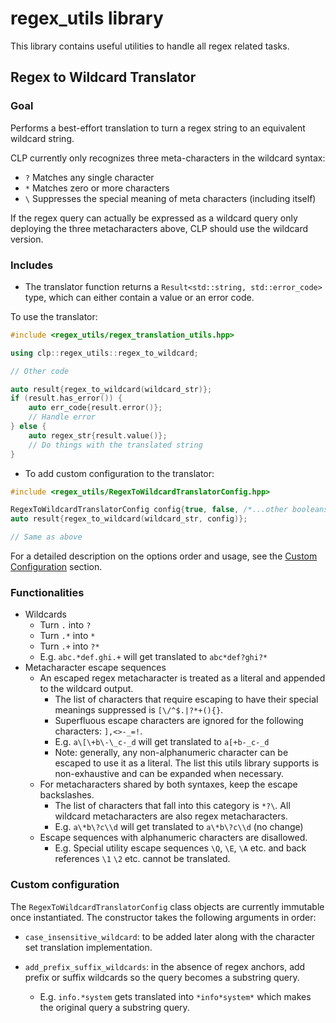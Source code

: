 # regex_utils library

This library contains useful utilities to handle all regex related tasks.

## Regex to Wildcard Translator

### Goal

Performs a best-effort translation to turn a regex string to an equivalent wildcard string.

CLP currently only recognizes three meta-characters in the wildcard syntax:

* `?` Matches any single character
* `*` Matches zero or more characters
* `\` Suppresses the special meaning of meta characters (including itself)

If the regex query can actually be expressed as a wildcard query only deploying the three
metacharacters above, CLP should use the wildcard version.

### Includes

* The translator function returns a `Result<std::string, std::error_code>` type, which can either
contain a value or an error code.

To use the translator:

```cpp
#include <regex_utils/regex_translation_utils.hpp>

using clp::regex_utils::regex_to_wildcard;

// Other code

auto result{regex_to_wildcard(wildcard_str)};
if (result.has_error()) {
    auto err_code{result.error()};
    // Handle error
} else {
    auto regex_str{result.value()};
    // Do things with the translated string
}
```

* To add custom configuration to the translator:

```cpp
#include <regex_utils/RegexToWildcardTranslatorConfig.hpp>

RegexToWildcardTranslatorConfig config{true, false, /*...other booleans*/};
auto result{regex_to_wildcard(wildcard_str, config)};

// Same as above
```

For a detailed description on the options order and usage, see the
[Custom Configuration](#custom-configuration) section.

### Functionalities

* Wildcards
  * Turn `.` into `?`
  * Turn `.*` into `*`
  * Turn `.+` into `?*`
  * E.g. `abc.*def.ghi.+` will get translated to `abc*def?ghi?*`
* Metacharacter escape sequences
  * An escaped regex metacharacter is treated as a literal and appended to the wildcard output.
    * The list of characters that require escaping to have their special meanings suppressed is
      `[\/^$.|?*+(){}`.
    * Superfluous escape characters are ignored for the following characters: `],<>-_=!`.
    * E.g. `a\[\+b\-\_c-_d` will get translated to `a[+b-_c-_d`
    * Note: generally, any non-alphanumeric character can be escaped to use it as a literal. The
      list this utils library supports is non-exhaustive and can be expanded when necessary.
  * For metacharacters shared by both syntaxes, keep the escape backslashes.
    * The list of characters that fall into this category is `*?\`. All wildcard metacharacters are
      also regex metacharacters.
    * E.g. `a\*b\?c\\d` will get translated to `a\*b\?c\\d` (no change)
  * Escape sequences with alphanumeric characters are disallowed.
    * E.g. Special utility escape sequences `\Q`, `\E`, `\A` etc. and back references `\1` `\2` etc.
      cannot be translated.

### Custom configuration

The `RegexToWildcardTranslatorConfig` class objects are currently immutable once instantiated. The
constructor takes the following arguments in order:

* `case_insensitive_wildcard`: to be added later along with the character set translation
  implementation.

* `add_prefix_suffix_wildcards`: in the absence of regex anchors, add prefix or suffix wildcards so
  the query becomes a substring query.
  * E.g. `info.*system` gets translated into `*info*system*` which makes the original query a
    substring query.
